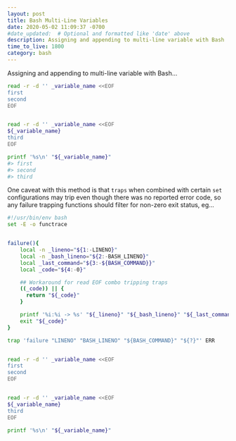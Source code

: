 ```yaml
---
layout: post
title: Bash Multi-Line Variables
date: 2020-05-02 11:09:37 -0700
#date_updated:  # Optional and formatted like 'date' above
description: Assigning and appending to multi-line variable with Bash
time_to_live: 1800
category: bash
---
```



Assigning and appending to multi-line variable with Bash...


```bash
read -r -d '' _variable_name <<EOF
first
second
EOF


read -r -d '' _variable_name <<EOF
${_variable_name}
third
EOF

printf '%s\n' "${_variable_name}"
#> first
#> second
#> third
```


One caveat with this method is that `traps` when combined with certain `set` configurations may trip even though there was no reported error code, so any failure trapping functions should filter for non-zero exit status, eg...


```bash
#!/usr/bin/env bash
set -E -o functrace


failure(){
    local -n _lineno="${1:-LINENO}"
    local -n _bash_lineno="${2:-BASH_LINENO}"
    local _last_command="${3:-${BASH_COMMAND}}"
    local _code="${4:-0}"

    ## Workaround for read EOF combo tripping traps
    ((_code)) || {
      return "${_code}"
    }

    printf '%i:%i -> %s' "${_lineno}" "${_bash_lineno}" "${_last_command}"
    exit "${_code}"
}

trap 'failure "LINENO" "BASH_LINENO" "${BASH_COMMAND}" "${?}"' ERR


read -r -d '' _variable_name <<EOF
first
second
EOF


read -r -d '' _variable_name <<EOF
${_variable_name}
third
EOF

printf '%s\n' "${_variable_name}"
```
